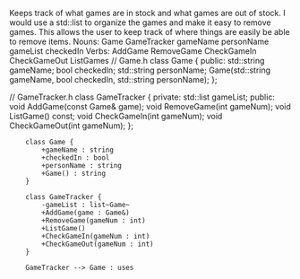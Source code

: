 Keeps track of what games are in stock and what games are out of stock. 
I would use a std::list to organize the games and make it easy to remove games. 
This allows the user to keep track of where things are easily be able to remove items.
Nouns:
Game
GameTracker
gameName
personName
gameList
checkedIn
Verbs:
AddGame
RemoveGame
CheckGameIn
CheckGameOut
ListGames
// Game.h
class Game {
public:
    std::string gameName;
    bool checkedIn;
    std::string personName;
    Game(std::string gameName, bool checkedIn, std::string personName);
};
 
// GameTracker.h
class GameTracker {
private:
    std::list<Game> gameList;
public:
    void AddGame(const Game& game);
    void RemoveGame(int gameNum);
    void ListGame() const;
    void CheckGameIn(int gameNum);
    void CheckGameOut(int gameNum);
};
```mermaid
    class Game {
        +gameName : string
        +checkedIn : bool
        +personName : string
        +Game() : string
    }

    class GameTracker {
        -gameList : list~Game~ 
        +AddGame(game : Game&)
        +RemoveGame(gameNum : int)
        +ListGame()
        +CheckGameIn(gameNum : int)
        +CheckGameOut(gameNum : int)
    }
 
    GameTracker --> Game : uses
```